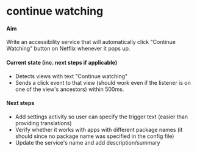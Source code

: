 continue watching
=================

#### Aim
Write an accessibility service that will automatically click "Continue Watching" button on Netflix whenever it pops up.

#### Current state (inc. next steps if applicable)
- Detects views with text "Continue watching"
- Sends a click event to that view (should work even if the listener is on one of the view's ancestors) within 500ms.

#### Next steps
- Add settings activity so user can specify the trigger text (easier than providing translations)
- Verify whether it works with apps with different package names (it should since no package name was specified in the config file)
- Update the service's name and add description/summary

